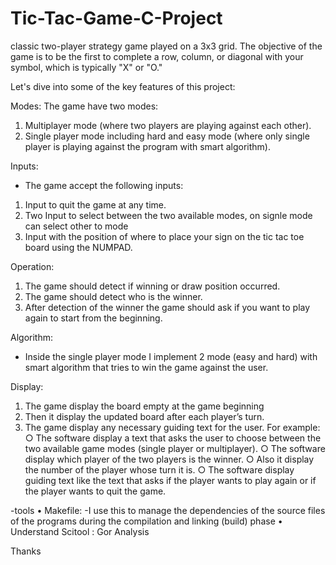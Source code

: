 # Tic-Tac-Game-C-Project
classic two-player strategy game played on a 3x3 grid. The objective of the game is to be the first to complete a row, column, or diagonal with your symbol, which is typically "X" or "O."

Let's dive into some of the key features of this project:

Modes:
The game have two modes:
1. Multiplayer mode (where two players are playing against each other).
2. Single player mode including hard and easy mode (where only single player is playing against the program with smart algorithm).
   
Inputs:
 * The game accept the following inputs:
1. Input to quit the game at any time.
2. Two Input to select between the two available modes, on signle mode can select other to mode 
3. Input with the position of where to place your sign on the tic tac toe board using the NUMPAD.
 
Operation:
1. The game should detect if winning or draw position occurred.
2. The game should detect who is the winner.
3. After detection of the winner the game should ask if you want to play again to start from the beginning.

Algorithm:
- Inside the single player mode I implement 2 mode (easy and hard) with smart algorithm that tries to win the game against the user.

Display:
1. The game  display the board empty at the game beginning
2. Then it  display the updated board after each player’s turn.
3. The game  display any necessary guiding text for the user.
For example:
○ The software  display a text that asks the user to choose between the two available
game modes (single player or multiplayer).
○ The software  display which player of the two players is the winner.
○ Also it  display the number of the player whose turn it is.
○ The software  display  guiding text like the text that asks if the player wants to
play again or if the player wants to quit the game.


-tools 
•       Makefile: -I use this to manage the dependencies of the source files of the programs during the compilation and linking (build) phase
•       Understand Scitool : Gor Analysis 
 
Thanks 
